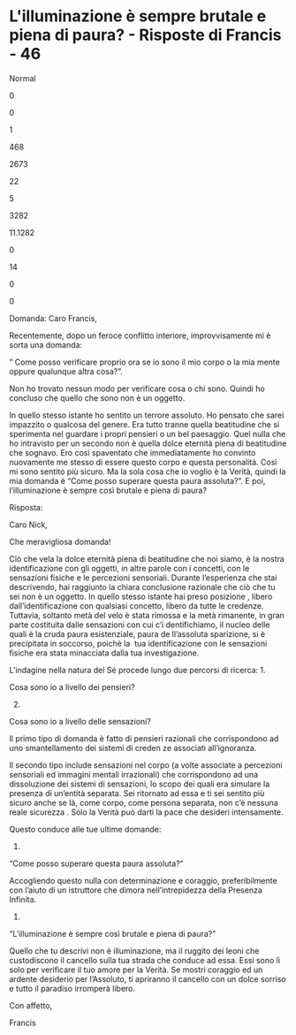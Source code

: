 # L'illuminazione è sempre brutale e piena di paura? - Risposte di Francis - 46

 

Normal

0

0

1

468

2673

22

5

3282

11.1282

0

14

0

0

 

  
  
       

Domanda: Caro Francis,

 

Recentemente, dopo un 
feroce
 conflitto interiore, improvvisamente mi &egrave; sorta una domanda:

 

&rdquo; Come posso verificare proprio ora se io sono il mio corpo 
o
 la mia mente oppure qualunque altra cosa?&rdquo;.

 

Non ho trovato nessun modo per verificare cosa o chi sono. Quindi ho concluso che quello che sono non &egrave; un oggetto.
 
In quello stesso istante ho sentito un terrore assoluto. Ho pensato che sarei impazzito o qualcosa del genere. Era tutto tranne quella beatitudine che si sperimenta nel guardare i 
propri
 pensieri o un bel paesaggio. Quel nulla che ho 
intravisto
 per un secondo non &egrave; quella dolce eternit&agrave; piena di beatitudine che sognavo. Ero cos&igrave; spaventato che immediatamente ho convinto nuovamente me stesso di essere questo corpo e questa personalit&agrave;. Cos&igrave; mi sono sentito pi&ugrave; sicuro. Ma la sola cosa che io voglio &egrave; la Verit&agrave;, quindi la mia domanda &egrave; &ldquo;Come posso superare questa paura assoluta?&rdquo;. E poi, l&rsquo;illuminazione &egrave; sempre cos&igrave; brutale e piena di paura?

Risposta:

 

Caro Nick,

 

Che meravigliosa domanda!

 

Ci&ograve; che vela la dolce eternit&agrave; piena di beatitudine che noi siamo, &egrave; la nostra identificazione con gli oggetti, in altre parole con i concetti, con le sensazioni fisiche e le percezioni sensoriali. Durante 
l&rsquo;esperienza
 che stai descrivendo, hai raggiunto la chiara conclusione razionale che ci&ograve; che tu sei non &egrave; un oggetto. In quello stesso istante hai preso posizione
, 
libero dall&rsquo;identificazione con qualsiasi concetto, libero da tutte le credenze. Tuttavia, soltanto 
met&agrave;
 del velo &egrave; stata rimossa e la met&agrave; rimanente, 
in gran parte costituita dalle
 sensazioni con cui 
c&rsquo;i
dentifichiamo, il nucleo delle quali &egrave; la cruda paura esistenziale, paura de
ll&rsquo;assoluta
 sparizione, si &egrave; precipitata in soccorso, 
poich&egrave;
 la&nbsp; tua identificazione con le sensazioni fisiche era stata minacciata dalla tua investigazione. 

L&rsquo;indagine
 nella natura del S&eacute; procede lungo due percorsi di ricerca:
1.  

Cosa      sono io a livello dei pensieri?

2.  

Cosa      sono io a livello delle sensazioni?

Il primo tipo di domanda &egrave; fatto di pensieri razionali che corrispondono ad uno smantellamento dei sistemi di creden
ze
 associati all&rsquo;ignoranza.

 

Il secondo tipo include sensazioni nel corpo (a volte associate a percezioni sensoriali ed immagini 
mentali
 irrazionali) che corrispondono ad una dissoluzione dei sistemi di sensazioni, lo scopo dei quali era simulare la presenza di un&rsquo;entit&agrave; separata. Sei ritornato ad essa e ti sei sentito pi&ugrave; sicuro 
anche se l&agrave;, come corpo, come persona separata, non c&rsquo;&egrave; nessuna reale sicurezza
. Solo la Verit&agrave; pu&ograve; darti la pace che desideri intensamente.

 

Questo conduce alle tue ultime domande:

1.  

&ldquo;Come      posso superare questa paura assoluta?&rdquo;

Accogliendo questo nulla con determinazione e coraggio, preferibilmente con l&rsquo;aiuto di un istruttore che dimora nell&rsquo;intrepidezza della Presenza Infinita.

1.  

&ldquo;L&rsquo;illuminazione      &egrave; sempre cos&igrave; brutale e piena di paura?&rdquo;

Quello che tu descrivi non &egrave; illuminazione, ma il ruggito dei leoni che custodiscono il cancello sulla tua strada 
che conduce
 ad essa. Essi sono l&igrave; solo per verificare il tuo amore per la Verit&agrave;. Se mostri coraggio ed un ardente desiderio per l&rsquo;Assoluto, ti apriranno il cancello con un dolce sorriso e tutto il paradiso irromper&agrave; libero.

Con affetto,

Francis 

  
 
